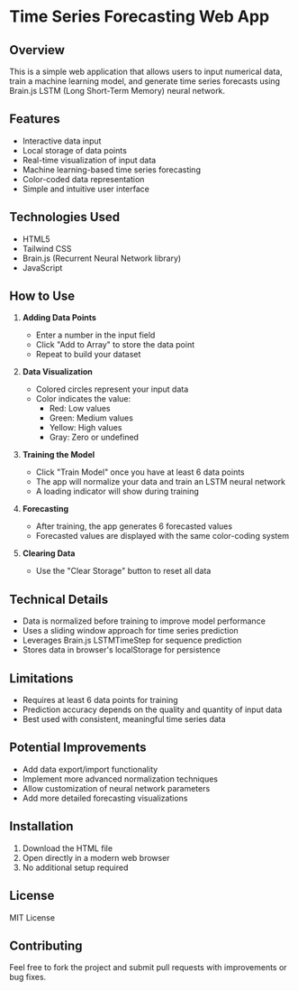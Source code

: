 # Time Series Forecasting Web App

## Overview

This is a simple web application that allows users to input numerical data, train a machine learning model, and generate time series forecasts using Brain.js LSTM (Long Short-Term Memory) neural network.

## Features

- Interactive data input
- Local storage of data points
- Real-time visualization of input data
- Machine learning-based time series forecasting
- Color-coded data representation
- Simple and intuitive user interface

## Technologies Used

- HTML5
- Tailwind CSS
- Brain.js (Recurrent Neural Network library)
- JavaScript

## How to Use

1. **Adding Data Points**
   - Enter a number in the input field
   - Click "Add to Array" to store the data point
   - Repeat to build your dataset

2. **Data Visualization**
   - Colored circles represent your input data
   - Color indicates the value:
     - Red: Low values
     - Green: Medium values
     - Yellow: High values
     - Gray: Zero or undefined

3. **Training the Model**
   - Click "Train Model" once you have at least 6 data points
   - The app will normalize your data and train an LSTM neural network
   - A loading indicator will show during training

4. **Forecasting**
   - After training, the app generates 6 forecasted values
   - Forecasted values are displayed with the same color-coding system

5. **Clearing Data**
   - Use the "Clear Storage" button to reset all data

## Technical Details

- Data is normalized before training to improve model performance
- Uses a sliding window approach for time series prediction
- Leverages Brain.js LSTMTimeStep for sequence prediction
- Stores data in browser's localStorage for persistence

## Limitations

- Requires at least 6 data points for training
- Prediction accuracy depends on the quality and quantity of input data
- Best used with consistent, meaningful time series data

## Potential Improvements

- Add data export/import functionality
- Implement more advanced normalization techniques
- Allow customization of neural network parameters
- Add more detailed forecasting visualizations

## Installation

1. Download the HTML file
2. Open directly in a modern web browser
3. No additional setup required

## License

MIT License

## Contributing

Feel free to fork the project and submit pull requests with improvements or bug fixes.